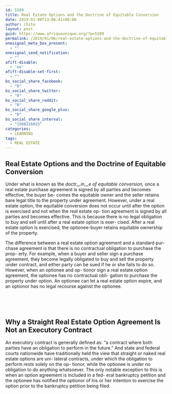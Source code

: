 ```yaml
---
id: 5189
title: Real Estate Options and the Doctrine of Equitable Conversion
date: 2019-01-06T13:08:41+00:00
author: chito
layout: post
guid: https://www.afriqueunique.org/?p=5189
permalink: /2019/01/06/real-estate-options-and-the-doctrine-of-equitable-conversion/
onesignal_meta_box_present:
  - ""
onesignal_send_notification:
  - ""
afift-disable:
  - 'no'
afift-disable-set-first:
  - ""
bs_social_share_facebook:
  - "0"
bs_social_share_twitter:
  - "0"
bs_social_share_reddit:
  - "0"
bs_social_share_google_plus:
  - "0"
bs_social_share_interval:
  - "1568316015"
categories:
  - LEARNING
tags:
  - REAL ESTATE
---
```

## Real Estate Options and the Doctrine of Equitable Conversion

Under what is known as the _doctr__in__e_ _of_ _equitable_ _conversion,_ once a real estate purchase agreement is signed by all parties and becomes effective, the buyer be- comes the equitable owner and the seller retains bare legal title to the property under agreement. However, under a real estate option, the equitable conversion does not occur until after the option is exercised and not when the real estate op- tion agreement is signed by all parties and becomes effective. This is because there is no legal obligation to buy and sell until after a real estate option is exer- cised. After a real estate option is exercised, the optionee-buyer retains equitable ownership of the property.

The difference between a real estate option agreement and a standard pur- chase agreement is that there is no contractual obligation to purchase the prop- erty. For example, when a buyer and seller sign a purchase agreement, they become legally obligated to buy and sell the property under contract, and either party can be sued if he or she fails to do so. However, when an optionee and op- tionor sign a real estate option agreement, the optionee has no contractual obli- gation to purchase the property under option. An optionee can let a real estate option expire, and an optionor has no legal recourse against the optionee.

&nbsp;

&nbsp;

## Why a Straight Real Estate Option Agreement Is Not an Executory Contract

An executory contract is generally defined as: “a contract where both parties have an obligation to perform in the future.” And state and federal courts nationwide have traditionally held the view that straight or naked real estate options are uni- lateral contracts, under which the obligation to perform rests solely on the op- tionor, while the optionee is under no obligation to do anything whatsoever. The only notable exception to this is when an option agreement is included in a fed- eral bankruptcy petition and the optionee has notified the optionor of his or her intention to exercise the option prior to the bankruptcy petition being filed.